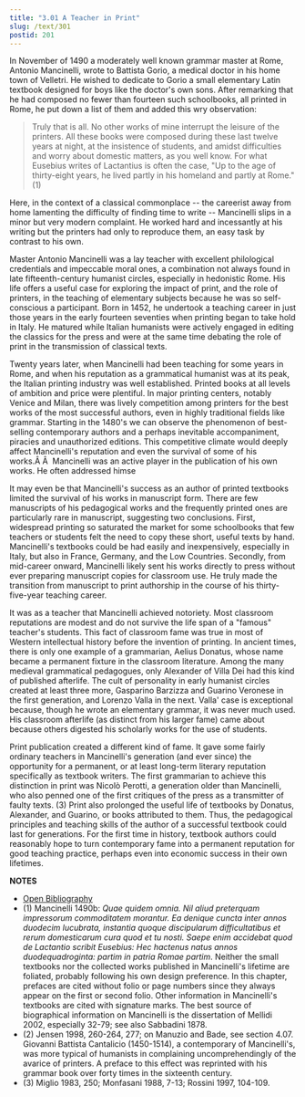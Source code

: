 ```yaml
---
title: "3.01 A Teacher in Print"
slug: /text/301
postid: 201
---
```

In November of 1490 a moderately well known grammar master at Rome, Antonio Mancinelli, wrote to Battista Gorio, a medical doctor in his home town of Velletri. He wished to dedicate to Gorio a small elementary Latin textbook designed for boys like the doctor's own sons. After remarking that he had composed no fewer than fourteen such schoolbooks, all printed in Rome, he put down a list of them and added this wry observation:

> Truly that is all. No other works of mine interrupt the leisure of the printers. All these books were composed during these last twelve years at night, at the insistence of students, and amidst difficulties and worry about domestic matters, as you well know. For what Eusebius writes of Lactantius is often the case, "Up to the age of thirty-eight years, he lived partly in his homeland and partly at Rome." (1)

Here, in the context of a classical commonplace -- the careerist away from home lamenting the difficulty of finding time to write -- Mancinelli slips in a minor but very modern complaint. He worked hard and incessantly at his writing but the printers had only to reproduce them, an easy task by contrast to his own.

Master Antonio Mancinelli was a lay teacher with excellent philological credentials and impeccable moral ones, a combination not always found in late fifteenth-century humanist circles, especially in hedonistic Rome. His life offers a useful case for exploring the impact of print, and the role of printers, in the teaching of elementary subjects because he was so self-conscious a participant. Born in 1452, he undertook a teaching career in just those years in the early fourteen seventies when printing began to take hold in Italy. He matured while Italian humanists were actively engaged in editing the classics for the press and were at the same time debating the role of print in the transmission of classical texts.

Twenty years later, when Mancinelli had been teaching for some years in Rome, and when his reputation as a grammatical humanist was at its peak, the Italian printing industry was well established. Printed books at all levels of ambition and price were plentiful. In major printing centers, notably Venice and Milan, there was lively competition among printers for the best works of the most successful authors, even in highly traditional fields like grammar. Starting in the 1480's we can observe the phenomenon of best-selling contemporary authors and a perhaps inevitable accompaniment, piracies and unauthorized editions. This competitive climate would deeply affect Mancinelli's reputation and even the survival of some of his works.Â Â  Mancinelli was an active player in the publication of his own works. He often addressed himse

It may even be that Mancinelli's success as an author of printed textbooks limited the survival of his works in manuscript form. There are few manuscripts of his pedagogical works and the frequently printed ones are particularly rare in manuscript, suggesting two conclusions. First, widespread printing so saturated the market for some schoolbooks that few teachers or students felt the need to copy these short, useful texts by hand. Mancinelli's textbooks could be had easily and inexpensively, especially in Italy, but also in France, Germany, and the Low Countries. Secondly, from mid-career onward, Mancinelli likely sent his works directly to press without ever preparing manuscript copies for classroom use. He truly made the transition from manuscript to print authorship in the course of his thirty-five-year teaching career.

It was as a teacher that Mancinelli achieved notoriety. Most classroom reputations are modest and do not survive the life span of a "famous" teacher's students. This fact of classroom fame was true in most of Western intellectual history before the invention of printing. In ancient times, there is only one example of a grammarian, Aelius Donatus, whose name became a permanent fixture in the classroom literature. Among the many medieval grammatical pedagogues, only Alexander of Villa Dei had this kind of published afterlife. The cult of personality in early humanist circles created at least three more, Gasparino Barzizza and Guarino Veronese in the first generation, and Lorenzo Valla in the next. Valla' case is exceptional because, though he wrote an elementary grammar, it was never much used. His classroom afterlife (as distinct from his larger fame) came about because others digested his scholarly works for the use of students.

Print publication created a different kind of fame. It gave some fairly ordinary teachers in Mancinelli's generation (and ever since) the opportunity for a permanent, or at least long-term literary reputation specifically as textbook writers. The first grammarian to achieve this distinction in print was Nicolò Perotti, a generation older than Mancinelli, who also penned one of the first critiques of the press as a transmitter of faulty texts. (3) Print also prolonged the useful life of textbooks by Donatus, Alexander, and Guarino, or books attributed to them. Thus, the pedagogical principles and teaching skills of the author of a successful textbook could last for generations. For the first time in history, textbook authors could reasonably hope to turn contemporary fame into a permanent reputation for good teaching practice, perhaps even into economic success in their own lifetimes.

**NOTES**
* [Open Bibliography](/bibliography.pdf)
* (1) Mancinelli 1490b: *Quae quidem omnia. Nil aliud preterquam impressorum commoditatem morantur. Ea denique cuncta inter annos duodecim lucubrata, instantia quoque discipularum difficultatibus et rerum domesticarum cura quod et tu nosti. Saepe enim accidebat quod de Lactantio scribit Eusebius: Hec hactenus natus annos duodequadroginta: partim in patria Romae partim*. Neither the small textbooks nor the collected works published in Mancinelli's lifetime are foliated, probably following his own design preference. In this chapter, prefaces are cited without folio or page numbers since they always appear on the first or second folio. Other information in Mancinelli's textbooks are cited with signature marks. The best source of biographical information on Mancinelli is the dissertation of Mellidi 2002, especially 32-79; see also Sabbadini 1878.
* (2) Jensen 1998, 260-264, 277; on Manuzio and Bade, see section 4.07. Giovanni Battista Cantalicio (1450-1514), a contemporary of Mancinelli's, was more typical of humanists in complaining uncomprehendingly of the avarice of printers. A preface to this effect was reprinted with his grammar book over forty times in the sixteenth century.
* (3) Miglio 1983, 250; Monfasani 1988, 7-13; Rossini 1997, 104-109.
